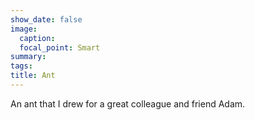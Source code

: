 ```yaml
---
show_date: false
image:
  caption: 
  focal_point: Smart
summary: 
tags:
title: Ant  
---
```


An ant that I drew for a great colleague and friend Adam. 
